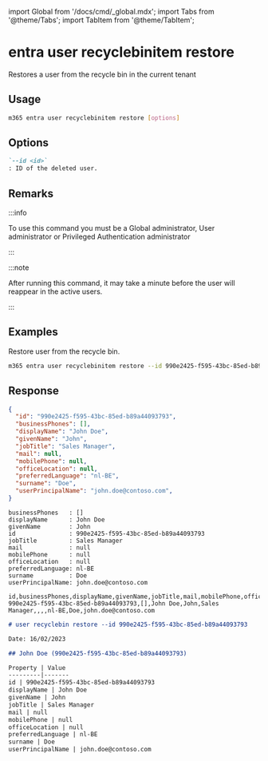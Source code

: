 <!-- DISCLAIMER: All secrets, passwords, and sensitive values in this document are examples only and not real credentials. -->
import Global from '/docs/cmd/_global.mdx';
import Tabs from '@theme/Tabs';
import TabItem from '@theme/TabItem';

# entra user recyclebinitem restore

Restores a user from the recycle bin in the current tenant

## Usage

```sh
m365 entra user recyclebinitem restore [options]
```

## Options

```md definition-list
`--id <id>`
: ID of the deleted user.
```

<Global />

## Remarks

:::info

To use this command you must be a Global administrator, User administrator or Privileged Authentication administrator

:::

:::note

After running this command, it may take a minute before the user will reappear in the active users.

:::

## Examples

Restore user from the recycle bin.

```sh
m365 entra user recyclebinitem restore --id 990e2425-f595-43bc-85ed-b89a44093793
```

## Response

<Tabs>
  <TabItem value="JSON">

  ```json
  {
    "id": "990e2425-f595-43bc-85ed-b89a44093793",
    "businessPhones": [],
    "displayName": "John Doe",
    "givenName": "John",
    "jobTitle": "Sales Manager",
    "mail": null,
    "mobilePhone": null,
    "officeLocation": null,
    "preferredLanguage": "nl-BE",
    "surname": "Doe",
    "userPrincipalName": "john.doe@contoso.com",
  }
  ```

  </TabItem>
  <TabItem value="Text">

  ```text
  businessPhones   : []
  displayName      : John Doe
  givenName        : John
  id               : 990e2425-f595-43bc-85ed-b89a44093793
  jobTitle         : Sales Manager
  mail             : null
  mobilePhone      : null
  officeLocation   : null
  preferredLanguage: nl-BE
  surname          : Doe
  userPrincipalName: john.doe@contoso.com
  ```

  </TabItem>
  <TabItem value="CSV">

  ```csv
  id,businessPhones,displayName,givenName,jobTitle,mail,mobilePhone,officeLocation,preferredLanguage,surname,userPrincipalName
  990e2425-f595-43bc-85ed-b89a44093793,[],John Doe,John,Sales Manager,,,,nl-BE,Doe,john.doe@contoso.com
  ```

  </TabItem>
  <TabItem value="Markdown">

  ```md
  # user recyclebin restore --id 990e2425-f595-43bc-85ed-b89a44093793

  Date: 16/02/2023

  ## John Doe (990e2425-f595-43bc-85ed-b89a44093793)

  Property | Value
  ---------|-------
  id | 990e2425-f595-43bc-85ed-b89a44093793
  displayName | John Doe
  givenName | John
  jobTitle | Sales Manager
  mail | null
  mobilePhone | null
  officeLocation | null
  preferredLanguage | nl-BE
  surname | Doe
  userPrincipalName | john.doe@contoso.com
  ```

  </TabItem>
</Tabs>
